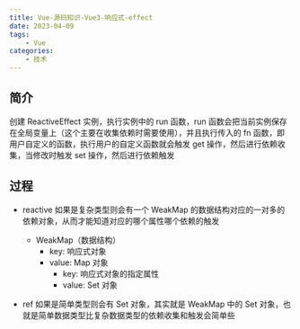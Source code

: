 ```yaml
---
title: Vue-源码知识-Vue3-响应式-effect
date: 2023-04-09
tags:
    - Vue
categories:
    - 技术
---
```


## 简介

创建 ReactiveEffect 实例，执行实例中的 run 函数，run 函数会把当前实例保存在全局变量上（这个主要在收集依赖时需要使用），并且执行传入的 fn 函数，即用户自定义的函数，执行用户的自定义函数就会触发 get 操作，然后进行依赖收集，当修改时触发 set 操作，然后进行依赖触发

## 过程

-   reactive 如果是复杂类型则会有一个 WeakMap 的数据结构对应的一对多的依赖对象，从而才能知道对应的哪个属性哪个依赖的触发

    -   WeakMap（数据结构）
        -   key: 响应式对象
        -   value: Map 对象
            -   key: 响应式对象的指定属性
            -   value: Set 对象

-   ref 如果是简单类型则会有 Set 对象，其实就是 WeakMap 中的 Set 对象，也就是简单数据类型比复杂数据类型的依赖收集和触发会简单些
